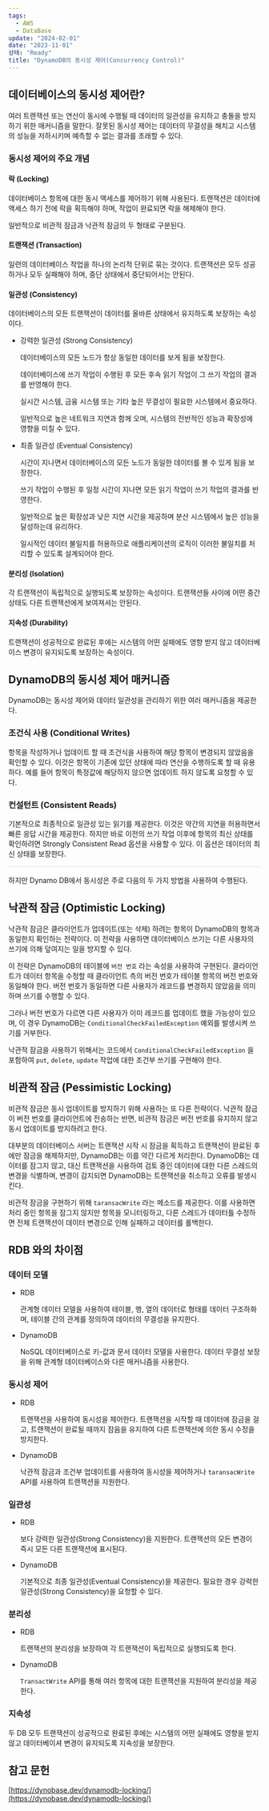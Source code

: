 ```yaml
---
tags:
  - AWS
  - DataBase
update: "2024-02-01"
date: "2023-11-01"
상태: "Ready"
title: "DynamoDB의 동시성 제어(Concurrency Control)"
---
```

## 데이터베이스의 동시성 제어란?

여러 트랜잭션 또는 연산이 동시에 수행될 때 데이터의 일관성을 유지하고 충돌을 방지하기 위한 매커니즘을 말한다. 잘못된 동시성 제어는 데이터의 무결성을 해치고 시스템의 성능을 저하시키며 예측할 수 없는 결과를 초래할 수 있다. 

### 동시성 제어의 주요 개념

#### 락 (Locking)

데이터베이스 항목에 대한 동시 액세스를 제어하기 위해 사용된다. 트랜잭션은 데이터에 액세스 하기 전에 락을 획득해야 하며, 작업이 완료되면 락을 해제해야 한다. 

일반적으로 비관적 잠금과 낙관적 잠금의 두 형태로 구분된다. 

#### 트랜잭션 (Transaction)

일련의 데이터베이스 작업을 하나의 논리적 단위로 묶는 것이다. 트랜잭션은 모두 성공하거나 모두 실패해야 하며, 중단 상태에서 중단되어서는 안된다. 

#### 일관성 (Consistency)

데이터베이스의 모든 트랜잭션이 데이터를 올바른 상태에서 유지하도록 보장하는 속성이다. 

- 강력한 일관성 (Strong Consistency)

    데이터베이스의 모든 노드가 항상 동일한 데이터를 보게 됨을 보장한다. 

    데이터베이스에 쓰기 작업이 수행된 후 모든 후속 읽기 작업이 그 쓰기 작업의 결과를 반영해야 한다. 

    실시간 시스템, 금융 시스템 또는 기타 높은 무결성이 필요한 시스템에서 중요하다. 

    일반적으로 높은 네트워크 지연과 함께 오며, 시스템의 전반적인 성능과 확장성에 영향을 미칠 수 있다. 

- 최종 일관성 (Eventual Consistency)

    시간이 지나면서 데이터베이스의 모든 노드가 동일한 데이터를 볼 수 있게 됨을 보장한다. 

    쓰기 작업이 수행된 후 일정 시간이 지나면 모든 읽기 작업이 쓰기 작업의 결과를 반영한다. 

    일반적으로 높은 확장성과 낮은 지연 시간을 제공하며 분산 시스템에서 높은 성능을 달성하는데 유리하다. 

    일시적인 데이터 불일치를 허용하므로 애플리케이션의 로직이 이러한 불일치를 처리할 수 있도록 설계되어야 한다. 

#### 분리성 (Isolation)

각 트랜잭션이 독립적으로 실행되도록 보장하는 속성이다. 트랜잭션들 사이에 어떤 중간 상태도 다른 트랜잭션에게 보여져셔는 안된다. 

#### 지속성 (Durability)

트랜잭션이 성공적으로 완료된 후에는 시스템의 어떤 실패에도 영향 받지 않고 데이터베이스 변경이 유지되도록 보장하는 속성이다. 

## DynamoDB의 동시성 제어 매커니즘

DynamoDB는 동시성 제어와 데이터 일관성을 관리하기 위한 여러 매커니즘을 제공한다. 

### 조건식 사용 (Conditional Writes)

항목을 작성하거나 업데이트 할 때 조건식을 사용하여 해당 항목이 변경되지 않았음을 확인할 수 있다. 이것은 항목이 기존에 있던 상태에 따라 연산을 수행하도록 할 때 유용하다. 예를 들어 항목이 특정값에 해당하지 않으면 업데이트 하지 않도록 요청할 수 있다. 

### 컨설턴트 (Consistent Reads)

기본적으로 최종적으로 일관성 있는 읽기를 제공한다. 이것은 약간의 지연을 허용하면서 빠른 응답 시간을 제공한다. 하지만 바로 이전의 쓰기 작업 이후에 항목의 최신 상태를 확인하려면 Strongly Consistent Read 옵션을 사용할 수 있다. 이 옵션은 데이터의 최신 상태를 보장한다.

<hr style="border: none; height: 1px; background-color: #e0e0e0; margin: 16px 0;" />
하지만 Dynamo DB에서 동시성은 주로 다음의 두 가지 방법을 사용하여 수행된다. 

## 낙관적 잠금 (Optimistic Locking)

낙관적 잠금은 클라이언트가 업데이트(또는 삭제) 하려는 항목이 DynamoDB의 항목과 동일한지 확인하는 전략이다. 이 전략을 사용하면 데이터베이스 쓰기는 다른 사용자의 쓰기에 의해 덮여지는 일을 방지할 수 있다. 

이 전략은 DynamoDB의 테이블에 `버전 번호` 라는 속성을 사용하여 구현된다. 클라이언트가 데이터 항목을 수정할 때 클라이언트 측의 버전 번호가 테이블 항목의 버전 번호와 동일해야 한다. 버전 번호가 동일하면 다른 사용자가 레코드를 변경하지 않았음을 의미하며 쓰기를 수행할 수 있다. 

그러나 버전 번호가 다르면 다른 사용자가 이미 레코드를 업데이트 했을 가능성이 있으며, 이 경우 DynamoDB는 `ConditionalCheckFailedException` 예외를 발생시켜 쓰기를 거부한다. 

낙관적 잠금을 사용하기 위해서는 코드에서 `ConditionalCheckFailedException` 을 포함하여 `put`, `delete`, `update` 작업에 대한 조건부 쓰기를 구현해야 한다. 

## 비관적 잠금 (Pessimistic Locking)

비관적 잠금은 동시 업데이트를 방지하기 위해 사용하는 또 다른 전략이다. 낙관적 잠금이 버전 번호를 클라이언트에 전송하는 반면, 비관적 잠금은 버전 번호를 유지하지 않고 동시 업데이트를 방지하려고 한다. 

대부분의 데이터베이스 서버는 트랜잭션 시작 시 잠금을 획득하고 트랜잭션이 완료된 후에만 잠금을 해제하지만, DynamoDB는 이를 약간 다르게 처리한다. DynamoDB는 데이터를 잠그지 않고, 대신 트랜잭션을 사용하여 검토 중인 데이터에 대한 다른 스레드의 변경을 식별하며, 변경이 감지되면 DynamoDB는 트랜잭션을 취소하고 오류를 발생시킨다. 

비관적 잠금을 구현하기 위해 `taransacWrite` 라는 메소드를 제공한다. 이를 사용하면 처리 중인 항목을 잠그지 않지만 항목을 모니터링하고, 다른 스레드가 데이터틀 수정하면 전체 트랜잭션이 데이터 변경으로 인해 실패하고 데이터를 롤백한다. 

## RDB 와의 차이점

### 데이터 모델

- RDB

    관계형 데이터 모델을 사용하여 테이블, 행, 열의 데이터로 형태를 데이터 구조하화며, 테이블 간의 관계를 정의하여 데이터의 무결성을 유지한다. 

- DynamoDB

    NoSQL 데이터베이스로 키-값과 문서 데이터 모델을 사용한다. 데이터 무결성 보장을 위해 관계형 데이터베이스와 다른 매커니즘을 사용한다. 

### 동시성 제어

- RDB

    트랜잭션을 사용하여 동시성을 제어한다. 트랜잭션을 시작할 때 데이터에 잠금을 걸고, 트랜잭션이 완료될 때까지 잠음을 유지하여 다른 트랜잭션에 의한 동시 수정을 방지한다. 

- DynamoDB

    낙관적 잠금과 조건부 업데이트를 사용하여 동시성을 제어하거나 `taransacWrite` API를 사용하여 트랜잭션을 지원한다. 

### 일관성

- RDB

    보다 강력한 일관성(Strong Consistency)을 지원한다. 트랜잭션의 모든 변경이 즉시 모든 다른 트랜잭션에 표시된다. 

- DynamoDB

    기본적으로 최종 일관성(Eventual Consistency)을 제공한다. 필요한 경우 강력한 일관성(Strong Consistency)을 요청할 수 있다. 

### 분리성

- RDB

    트랜잭션의 분리성을 보장하여 각 트랜잭션이 독립적으로 실행되도록 한다. 

- DynamoDB

    `TransactWrite` API를 통해 여러 항목에 대한 트랜잭션을 지원하여 분리성을 제공한다. 

### 지속성

두 DB 모두 트랜잭션이 성공적으로 완료된 후에는 시스템의 어떤 실패에도 영향을 받지 않고 데이터베이셔 변경이 유지되도록 지속성을 보장한다. 

## 참고 문헌

[https://dynobase.dev/dynamodb-locking/](https://dynobase.dev/dynamodb-locking/)

